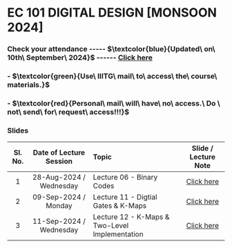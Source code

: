 # EC 101 DIGITAL DESIGN [MONSOON 2024]

### Check your attendance ----- $\textcolor{blue}{Updated\ on\ 10th\ September\ 2024\}$ ------ [Click here](https://docs.google.com/spreadsheets/d/1g6Bkx4F0SZnFVuvpEhR2SipWDqnjD6bE/edit?usp=drive_link&ouid=116384381532910939364&rtpof=true&sd=true)

### - $\textcolor{green}{Use\ IIITG\ mail\ to\ access\ the\ course\ materials.\}$

### - $\textcolor{red}{Personal\ mail\ will\ have\ no\ access.\ Do \ not\ send\ for\ request\ access\!!!\}$

### Slides
| Sl. No. | Date of Lecture Session | Topic | Slide / Lecture Note|                                                                                              
|:---:|:--:|:--|:--------------------------:|
| 1       | 28-Aug-2024 / Wednesday      |Lecture 06 - Binary Codes        | [Click here]()| 
| 2       | 09-Sep-2024 / Monday         |Lecture 11 - Digtial Gates & K-Maps       | [Click here]()|   
| 3       | 11-Sep-2024 /  Wednesday     |Lecture 12 - K-Maps & Two-Level Implementation       | [Click here]()|  
